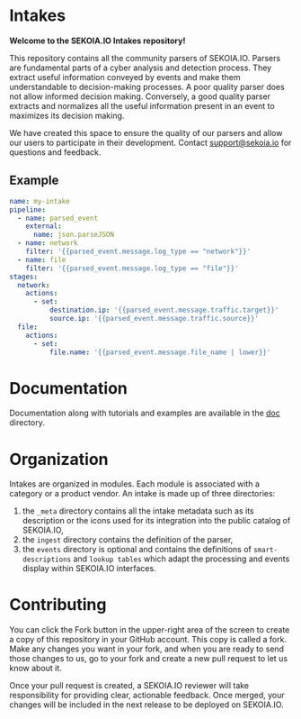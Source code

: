 # Intakes
**Welcome to the SEKOIA.IO Intakes repository!**

This repository contains all the community parsers of SEKOIA.IO. Parsers are fundamental parts of a cyber analysis and detection process. They extract useful information conveyed by events and make them understandable to decision-making processes. A poor quality parser does not allow informed decision making. Conversely, a good quality parser extracts and normalizes all the useful information present in an event to maximizes its decision making.

We have created this space to ensure the quality of our parsers and allow our users to participate in their development. 
Contact support@sekoia.io for questions and feedback.

## Example
```yaml
name: my-intake
pipeline:
  - name: parsed_event
    external:
      name: json.parseJSON
  - name: network
    filter: '{{parsed_event.message.log_type == "network"}}'
  - name: file
    filter: '{{parsed_event.message.log_type == "file"}}'
stages:
  network:
    actions:
      - set:
          destination.ip: '{{parsed_event.message.traffic.target}}'
          source.ip: '{{parsed_event.message.traffic.source}}'
  file:
    actions:
      - set:
          file.name: '{{parsed_event.message.file_name | lower}}'
```


# Documentation

Documentation along with tutorials and examples are available in the [doc](./doc) directory.

# Organization

Intakes are organized in modules. Each module is associated with a category or a product vendor. 
An intake is made up of three directories:
1) the `_meta` directory contains all the intake metadata such as its description or the icons used for its integration into the public catalog of SEKOIA.IO,
2) the `ingest` directory contains the definition of the parser,
3) the `events` directory is optional and contains the definitions of `smart-descriptions` and `lookup tables` which adapt the processing and events display within SEKOIA.IO interfaces.


# Contributing

You can click the Fork button in the upper-right area of the screen to create a copy of this repository in your GitHub account. This copy is called a fork. Make any changes you want in your fork, and when you are ready to send those changes to us, go to your fork and create a new pull request to let us know about it.

Once your pull request is created, a SEKOIA.IO reviewer will take responsibility for providing clear, actionable feedback. Once merged, your changes will be included in the next release to be deployed on SEKOIA.IO.


